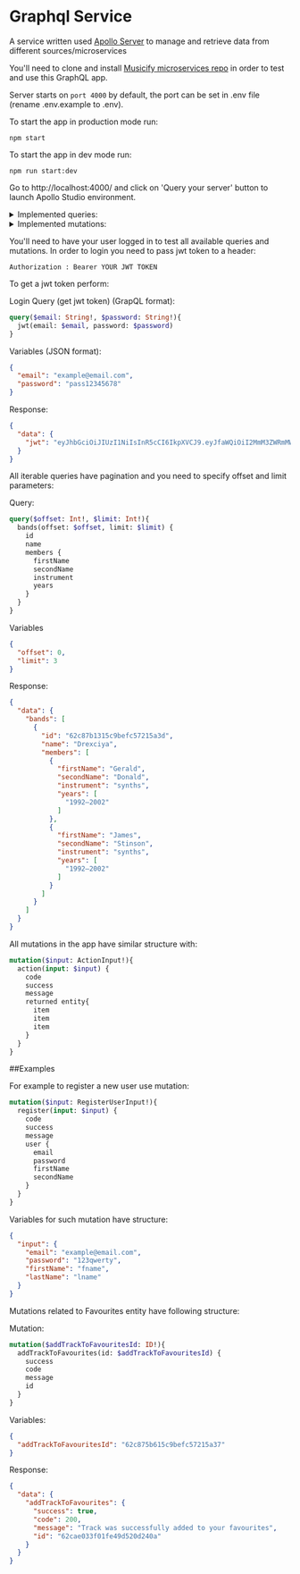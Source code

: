 # Graphql Service

A service written used [Apollo Server](https://www.apollographql.com/ "Apollo Server") to manage and retrieve data from different sources/microservices

You'll need to clone and install [Musicify microservices repo](https://github.com/rolling-scopes-school/node-graphql-service) in order to test and use this GraphQL app.

Server starts on `port 4000` by default, the port can be set in .env file (rename .env.example to .env).

To start the app in production mode run:
```
npm start
```

To start the app in dev mode run:
```
npm run start:dev
```

Go to http://localhost:4000/ and click on 'Query your server' button to launch Apollo Studio environment.

<details>
  <summary>Implemented queries:</summary>
  ```
  - artist
  - artists
  - genre
  - genres
  - track
  - tracks
  - band
  - bands
  - album
  - albums
  - jwt
  - user
  - favourites (available only for logged in user)
  ```
</details>

<details>
  <summary>Implemented mutations:</summary>
  ```
  - Artists
    - createArtist
    - deleteArtist
    - updateArtist
  - Genres
    - createGenre
    - deleteGenre
    - updateGenre
  - Bands
    - createBand
    - deleteBand
    - updateBand
  - Tracks
    - createTrack
    - deleteTrack
    - updateTrack
  - Albums
    - createAlbum
    - deleteAlbum
    - updateAlbum
  - Users
    - register
  - Favourites
    - addTrackToFavourites
    - addBandToFavourites
    - addArtistToFavourites
    - addGenreToFavourites
  ```
</details>

You'll need to have your user logged in to test all available queries and mutations. In order to login you need to pass jwt token to a header:
```
Authorization : Bearer YOUR JWT TOKEN
```

To get a jwt token perform:

Login Query (get jwt token) (GrapQL format):
```graphql
query($email: String!, $password: String!){
  jwt(email: $email, password: $password)
}
```

Variables (JSON format):
```JSON
{
  "email": "example@email.com",
  "password": "pass12345678"
}
```

Response:
```JSON
{
  "data": {
    "jwt": "eyJhbGciOiJIUzI1NiIsInR5cCI6IkpXVCJ9.eyJfaWQiOiI2MmM3ZWRmMWY4Y2M5Nzc2YWJjNjZmYzUiLCJmaXJzdE5hbWUiOiJmbmFtZTMiLCJsYXN0TmFtZSI6ImxuYW1lMyIsImVtYWlsIjoiZW1haWwzQGVtYWlsLmNvbSIsImlhdCI6MTY1NzU0NjA5NX0.4oZ9CNkOSqEYe-357oCpa-hYxWWfki2rzTKiF2cWbEk"
  }
}
```

All iterable queries have pagination and you need to specify offset and limit parameters:

Query:
```graphql
query($offset: Int!, $limit: Int!){
  bands(offset: $offset, limit: $limit) {
    id
    name
    members {
      firstName
      secondName
      instrument
      years
    }
  }
}
```

Variables
```JSON
{
  "offset": 0,
  "limit": 3
}
```

Response:
```JSON
{
  "data": {
    "bands": [
      {
        "id": "62c87b1315c9befc57215a3d",
        "name": "Drexciya",
        "members": [
          {
            "firstName": "Gerald",
            "secondName": "Donald",
            "instrument": "synths",
            "years": [
              "1992–2002"
            ]
          },
          {
            "firstName": "James",
            "secondName": "Stinson",
            "instrument": "synths",
            "years": [
              "1992–2002"
            ]
          }
        ]
      }
    ]
  }
}
```

All mutations in the app have similar structure with:
```graphql
mutation($input: ActionInput!){
  action(input: $input) {
    code
    success
    message
    returned entity{
      item
      item
      item
    }
  }
}
```

##Examples

For example to register a new user use mutation:
```graphql
mutation($input: RegisterUserInput!){
  register(input: $input) {
    code
    success
    message
    user {
      email
      password
      firstName
      secondName
    }
  }
}
```

Variables for such mutation have structure:
```JSON
{
  "input": {
    "email": "example@email.com",
    "password": "123qwerty",
    "firstName": "fname",
    "lastName": "lname"
  }
}
```

Mutations related to Favourites entity have following structure:

Mutation:
```graphql
mutation($addTrackToFavouritesId: ID!){
  addTrackToFavourites(id: $addTrackToFavouritesId) {
    success
    code
    message
    id
  }
}
```

Variables:
```JSON
{
  "addTrackToFavouritesId": "62c875b615c9befc57215a37"
}
```

Response:
```JSON
{
  "data": {
    "addTrackToFavourites": {
      "success": true,
      "code": 200,
      "message": "Track was successfully added to your favourites",
      "id": "62cae033f01fe49d520d240a"
    }
  }
}
```
